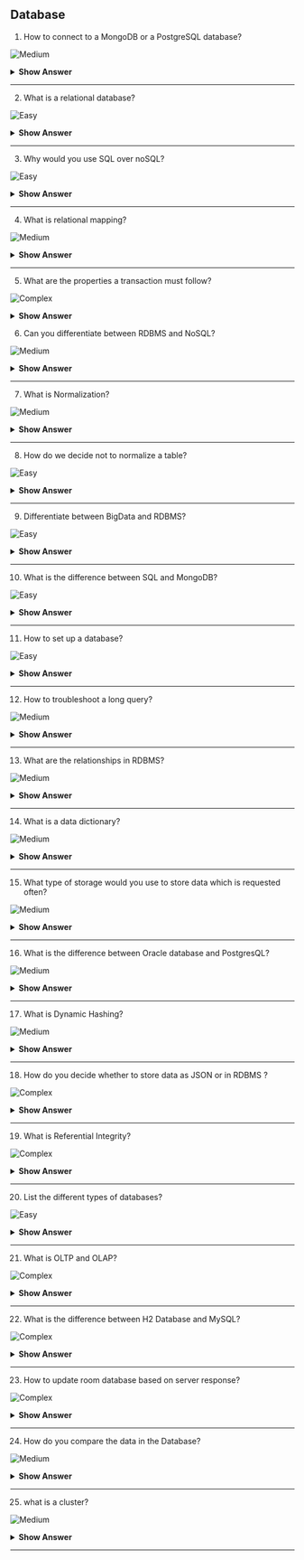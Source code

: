 ## Database


1. How to connect to a MongoDB or a PostgreSQL database?

![Medium](https://github.com/revaturelabs/interviewquestions/blob/dev/ComplexityTags/simple%20(2).svg)

<details><summary><b> Show Answer</b></summary>
<blockquote>

**Java**

*MongoDB*

To connect to a MongoDB database in Java, you can use the MongoDB Java driver. Here's an example of connecting to a MongoDB database using the driver:

```java

import com.mongodb.client.MongoClients;
import com.mongodb.client.MongoClient;
import com.mongodb.client.MongoDatabase;

// Connection URI
String connectionString = "mongodb://localhost:27017";

// Database name
String databaseName = "mydatabase";

// Create a MongoDB client
MongoClient mongoClient = MongoClients.create(connectionString);

// Get the database
MongoDatabase database = mongoClient.getDatabase(databaseName);
```

In this example, we create a MongoClient object using the `MongoClients.create()` method and the connectionString variable, which specifies the connection string. We then use this client to get the mydatabase database using the databaseName variable.

*PostgreSQL*

To connect to a PostgreSQL database in Java, you can use the JDBC driver. Here's an example of connecting to a PostgreSQL database using the driver:

```java

import java.sql.Connection;
import java.sql.DriverManager;
import java.sql.SQLException;

// Connection details
String databaseHost = "localhost";
String databasePort = "5432";
String databaseName = "mydatabase";
String databaseUser = "myuser";
String databasePassword = "mypassword";

// Connection string
String connectionString = String.format("jdbc:postgresql://%s:%s/%s", databaseHost, databasePort, databaseName);

// Connect to the database
Connection connection = null;
try {
    connection = DriverManager.getConnection(connectionString, databaseUser, databasePassword);
} catch (SQLException e) {
    e.printStackTrace();
} finally {
    if (connection != null) {
        try {
            connection.close();
        } catch (SQLException e) {
            e.printStackTrace();
        }
    }
}
```
In this example, we create a connection string using the `String.format()` method, which takes the database host, port, and name as parameters. We then use this connection string to create a connection using the `DriverManager.getConnection()` method, passing in the username and password as parameters. Note that you will need to download and add the PostgreSQL JDBC driver to your project to use this code.

**C#**

*MongoDB*

To connect to a MongoDB database in C#, you can use the official MongoDB .NET driver. Here's an example of connecting to a MongoDB database using this driver:

```csharp

using MongoDB.Driver;

// Connection string
string connectionString = "mongodb://localhost:27017";

// Database name
string databaseName = "mydatabase";

// Create a MongoDB client
var client = new MongoClient(connectionString);

// Get the database
var database = client.GetDatabase(databaseName);
```

In this example, we create a MongoClient object using the connection string, and then use this client to get the mydatabase database.

*PostgreSQL*

To connect to a PostgreSQL database in C#, you can use the Npgsql library. Here's an example of connecting to a PostgreSQL database using Npgsql:

```csharp

using Npgsql;

// Connection details
string host = "localhost";
string port = "5432";
string databaseName = "mydatabase";
string username = "myuser";
string password = "mypassword";

// Connection string
string connectionString = $"Host={host};Port={port};Database={databaseName};Username={username};Password={password}";

// Connect to the database
var connection = new NpgsqlConnection(connectionString);
connection.Open();
```

In this example, we create a connection string using the `NpgsqlConnection` class, which takes the database name, username, password, host, and port as parameters. We then use this connection to execute queries. Note that you will need to install the Npgsql library to use this code.

**Python**

*MongoDB*

To connect to a MongoDB database in Python, you can use the PyMongo library. Here's an example of connecting to a MongoDB database using PyMongo:

```python

from pymongo import MongoClient

# Connection string
uri = "mongodb://localhost:27017"

# Database name
database_name = "mydatabase"

# Create a MongoDB client
client = MongoClient(uri)

# Get the database
database = client[database_name]
```

In this example, we create a MongoClient object using the connection string, and then use this client to get the mydatabase database.

*PostgreSQL*

To connect to a PostgreSQL database in Python, you can use the Psycopg2 library. Here's an example of connecting to a PostgreSQL database using Psycopg2:

```python

import psycopg2

# Connection details
host = "localhost"
port = "5432"
database_name = "mydatabase"
username = "myuser"
password = "mypassword"

# Connection string
connection_string = f"host={host} port={port} dbname={database_name} user={username} password={password}"

# Connect to the database
connection = psycopg2.connect(connection_string)
```

In this example, we create a connection string using the Psycopg2 library, which takes the database name, username, password, host, and port as parameters. We then use this connection to execute queries. Note that you will need to install the Psycopg2 library to use this code.

</blockquote>

</details>

---

2. What is a relational database?

![Easy](https://github.com/revaturelabs/interviewquestions/blob/dev/ComplexityTags/simple%20(2).svg)

<details><summary><b> Show Answer</b></summary>
<blockquote>

A relational database is a type of database that stores and organizes data in a tabular form, with each row representing a unique record and each column representing a specific attribute of that record. In a relational database, data is organized into tables, which can be related to each other using common fields. The relationships between tables are defined by primary and foreign keys, which ensure that data is stored in a consistent and structured manner. Relational databases are widely used in business and enterprise applications, as well as in web and mobile applications.

</blockquote>

</details>

---

3. Why would you use SQL over noSQL?  

![Easy](https://github.com/revaturelabs/interviewquestions/blob/dev/ComplexityTags/simple%20(2).svg)

<details><summary><b> Show Answer</b></summary>
<blockquote>

The choice between SQL and NoSQL databases depends on the specific needs of the application. While SQL databases provide strong guarantees of data consistency and are ideal for applications that require complex queries and data analysis, NoSQL databases are highly flexible, scalable, and performant, making them ideal for applications that require high throughput and large data volumes.

</blockquote>

</details>

---

4.  What is relational mapping?

![Medium](https://github.com/revaturelabs/interviewquestions/blob/dev/ComplexityTags/simple%20(2).svg)

<details><summary><b> Show Answer</b></summary>
<blockquote>

Relational mapping, also known as object-relational mapping (ORM), is the process of mapping data from a relational database into an object-oriented programming language. By using an ORM framework, developers can define mappings between database tables and application objects, and the framework will automatically generate the necessary SQL queries to retrieve and persist data. This allows developers to work with data in an object-oriented manner, using familiar concepts such as classes, objects, and inheritance, while still leveraging the power and flexibility of relational databases.

</blockquote>

</details>

---


5. What are the properties a transaction must follow?
 
 ![Complex](https://github.com/revaturelabs/interviewquestions/blob/dev/ComplexityTags/simple%20(2).svg)

<details><summary> <b>Show Answer</b> </summary>
<blockquote>

Yes, ACID is an acronym that stands for Atomicity, Consistency, Isolation, and Durability. It is a set of properties that guarantee that database transactions are processed reliably. Here's what each of the properties means:

`Atomicity`: This property ensures that each transaction is treated as a single, indivisible unit of work. Either the entire transaction is processed or none of it is processed.

`Consistency`: This property ensures that the database remains in a consistent state after a transaction is processed. In other words, the database must transition from one valid state to another valid state.

`Isolation`: This property ensures that each transaction is executed in isolation from other transactions, as if it is the only transaction being processed. This prevents transactions from interfering with each other and causing data inconsistencies.

`Durability`: This property ensures that once a transaction is committed, its changes are permanent and will survive any subsequent system failures or crashes.

</blockquote>

</details>

6. Can you differentiate between RDBMS and NoSQL? 

![Medium](https://github.com/revaturelabs/interviewquestions/blob/dev/ComplexityTags/simple%20(2).svg)

<details><summary> <b>Show Answer</b> </summary>
<blockquote>


RDBMS and NoSQL are two different types of database management systems. Here's a brief overview of their differences:

*Data model*: RDBMS follows a relational data model, which means data is organized in tables with predefined relationships between them. NoSQL, on the other hand, follows a non-relational data model, which means data can be organized in a variety of ways, such as key-value pairs, document-based, or graph-based.

*Schema*: RDBMS has a rigid schema, which means the structure of the database is predefined and cannot be changed without altering the schema. NoSQL, on the other hand, has a flexible schema, which means the structure of the database can be changed without affecting the data.

*Scalability*: RDBMS is vertically scalable, which means it can handle more data by adding more resources to a single server. NoSQL, on the other hand, is horizontally scalable, which means it can handle more data by adding more servers to a distributed system.

*Transactions*: RDBMS supports ACID transactions, which ensures data consistency and reliability. NoSQL, on the other hand, does not necessarily support ACID transactions and may prioritize other features such as scalability or availability.

</blockquote>

</details>

---

7. What is Normalization?

![Medium](https://github.com/revaturelabs/interviewquestions/blob/dev/ComplexityTags/simple%20(2).svg)

<details><summary> <b>Show Answer</b> </summary>
<blockquote>

- Normalization refers to the process of organizing data in a database in such a way that it reduces redundancy and dependency among the data. This helps to improve data consistency and accuracy while reducing data anomalies and inconsistencies. 
- In other words, normalization ensures that data is structured in a way that minimizes redundancy and maximizes efficiency, making it easier to store, update, and retrieve information. 
- Normalization typically involves breaking down large tables into smaller ones and creating relationships between them, so that each piece of data is stored only once and related data is stored in separate tables.

</blockquote>

</details>

---

8. How do we decide not to normalize a table? 

![Easy](https://github.com/revaturelabs/interviewquestions/blob/dev/ComplexityTags/simple%20(2).svg)

<details><summary> <b>Show Answer</b> </summary>
<blockquote>

There are situations where normalization may not be the best approach for organizing data in a table. Here are some examples:

*When performance is a priority*: Normalization can sometimes result in complex joins and slower query performance. In cases where performance is a key requirement, denormalization can be used to store redundant data in a single table to improve query speed.

*When the data is small and simple*: If the data is relatively small and straightforward, it may not be necessary to normalize it. Normalization is most useful for complex and large datasets where reducing redundancy is important.

*When the data is temporary or temporary storage is needed*: In cases where the data is temporary or used for a short period of time, normalization may not be necessary. In these cases, it may be more convenient to store the data in a single table, without worrying about normalization.

*When the data is highly variable*: In some cases, the data may have highly variable structure or content, making normalization difficult. In such cases, it may be more appropriate to store the data in a less structured format, such as a NoSQL database.

</blockquote>

</details>

---

9.  Differentiate between BigData and RDBMS?

![Easy](https://github.com/revaturelabs/interviewquestions/blob/dev/ComplexityTags/simple%20(2).svg)

<details><summary> <b>Show Answer</b> </summary>
<blockquote>

Yes, there are some key differences between big data and RDBMS (Relational Database Management Systems):

*Data Structure*: RDBMS relies on a structured approach to data storage, where data is stored in tables with fixed columns and rows. Big data, on the other hand, can be both structured and unstructured and doesn't require a fixed schema. This allows for more flexible storage of data that can be processed and analyzed in various ways.

*Scalability*: RDBMS typically has limitations on scalability due to its structured approach to data storage. Big data, on the other hand, is designed to handle large volumes of data and can scale horizontally to accommodate growing data volumes.

*Processing*: RDBMS typically relies on SQL queries to process data, which can be limiting in terms of the types of analysis that can be performed. Big data, on the other hand, relies on distributed computing technologies such as Hadoop and Spark, which allow for parallel processing of data across multiple nodes, enabling more complex and sophisticated analysis.

*Data Variety*: RDBMS typically works well with structured data but struggles with unstructured data such as text, images, and videos. Big data, on the other hand, can handle both structured and unstructured data, making it suitable for a wide range of use cases.

</blockquote>

</details>

---

10. What is the difference between SQL and MongoDB?

![Easy](https://github.com/revaturelabs/interviewquestions/blob/dev/ComplexityTags/simple%20(2).svg)

<details><summary> <b>Show Answer</b> </summary>
<blockquote>

SQL and MongoDB are both database technologies, but they differ in several ways:

*Data Model*: SQL is a relational database management system (RDBMS), which means it stores data in tables with fixed columns and rows. MongoDB, on the other hand, is a NoSQL document database, which means it stores data in flexible, JSON-like documents.

*Query Language*: SQL uses a standardized query language called SQL (Structured Query Language) to retrieve data from tables. MongoDB uses its own query language, which is based on JSON and allows for more flexible querying of documents.

*Scalability*: SQL databases can scale vertically (by adding more CPU, memory, or storage to a single server) but have limitations in horizontal scalability (adding more servers to a cluster). MongoDB is designed to scale horizontally, which makes it easier to handle large amounts of data and high traffic loads.

*Data Consistency*: SQL databases are typically ACID compliant, which ensures data consistency and integrity. MongoDB, on the other hand, is designed for high availability and scalability, which means it may sacrifice some consistency in favor of availability and performance.

- SQL is a mature and reliable technology that is best suited for structured data storage and retrieval, while MongoDB is a more flexible and scalable technology that is ideal for handling unstructured data and high-traffic applications.

</blockquote>

</details>

---

11. How to set up a database?

![Easy](https://github.com/revaturelabs/interviewquestions/blob/dev/ComplexityTags/simple%20(2).svg)

<details><summary> <b>Show Answer</b> </summary>
<blockquote>

Setting up a database involves the following steps:

*Identify the purpose and scope of the database*: The first step is to identify the purpose of the database and the scope of the data that will be stored in it. This will help determine the requirements for the database, including its structure, security, and performance.

*Choose a database management system (DBMS)*: Once the requirements have been identified, the next step is to choose a DBMS that meets those requirements. Popular DBMS options include MySQL, PostgreSQL, Oracle, MongoDB, and SQL Server.

*Design the database schema*: The database schema is the blueprint for how data will be organized and stored in the database. This involves identifying the tables, fields, and relationships that will be used to represent the data.

*Define data types and constraints*: Each field in the database must have a defined data type, such as text, integer, or date. Constraints can also be defined to ensure data consistency and integrity, such as unique keys, foreign keys, and check constraints.

*Implement the database schema*: With the database schema defined, the next step is to create the database and tables, and define the fields and relationships.

*Populate the database with data*: Once the database has been set up, it can be populated with data. This can be done manually or by importing data from external sources.

*Test and optimize the database*: The final step is to test the database and optimize it for performance. This involves running queries and monitoring system resources to ensure that the database is running efficiently and meeting performance requirements. Indexes and other optimizations may also be added to improve query performance.

</blockquote>

</details>

---

12. How to troubleshoot a long query?

![Medium](https://github.com/revaturelabs/interviewquestions/blob/dev/ComplexityTags/simple%20(2).svg)

<details><summary> <b>Show Answer</b> </summary>
<blockquote>

To troubleshoot a long query in SQL, you can follow these steps:

- *Analyze the query execution plan*: Use the EXPLAIN command to generate the query execution plan and analyze it to identify performance bottlenecks, such as table scans or inefficient join operations.

- *Check for indexing issues*: Ensure that the query is using the appropriate indexes by using the INDEX command to see which indexes are being used, and consider creating new indexes if necessary.

- *Optimize the query*: Consider rewriting the query or using query hints to force the optimizer to use a specific execution plan that may be more efficient.

- *Evaluate server and database configuration*: Review the server hardware and software configuration, as well as the database configuration, to ensure that they are optimized for performance.

- *Monitor query performance*: Use SQL performance monitoring tools to identify slow-running queries and analyze their execution patterns, and monitor query performance over time to identify trends and proactively address potential performance issues.

- *Consider scaling out the database*: If the database is experiencing high traffic or has large data volumes, consider scaling out the database by adding more servers or using sharding to distribute data across multiple servers.

</blockquote>

</details>

---



13. What are the relationships in RDBMS?

![Medium](https://github.com/revaturelabs/interviewquestions/blob/dev/ComplexityTags/simple%20(2).svg)

<details><summary> <b>Show Answer</b> </summary>
<blockquote>

In a relational database management system (RDBMS), there are three main types of relationships between tables:

*One-to-one (1:1) relationship*: This relationship exists when each record in one table is associated with exactly one record in another table, and vice versa.

*One-to-many (1:N) relationship*: This relationship exists when each record in one table is associated with one or more records in another table, but each record in the second table is associated with only one record in the first table.

*Many-to-many (N:M) relationship*: This relationship exists when each record in one table is associated with one or more records in another table, and each record in the second table is associated with one or more records in the first table.

</blockquote>

</details>

---

14. What is a data dictionary?

![Medium](https://github.com/revaturelabs/interviewquestions/blob/dev/ComplexityTags/simple%20(2).svg)

<details><summary> <b>Show Answer</b> </summary>
<blockquote>

- A data dictionary is a centralized repository of information about the data in a database or information system. It provides a comprehensive description of each data element or attribute in the system, such as the data type, length, allowed values, default values, and relationships to other data elements.
- It is an essential tool for managing and understanding the data in a complex information system or database.

</blockquote>

</details>

---

15. What type of storage would you use to store data which is requested often?

![Medium](https://github.com/revaturelabs/interviewquestions/blob/dev/ComplexityTags/simple%20(2).svg)

<details><summary> <b>Show Answer</b> </summary>
<blockquote>

For data that is requested often, a high-performance storage solution should be used. This includes solid-state drives (SSDs) and in-memory databases.

- SSDs are a type of storage device that use flash memory to store data. They are faster than traditional hard disk drives (HDDs) because they have no moving parts, and they are better suited for handling random read and write operations. SSDs are often used as the primary storage device in servers and high-performance computing environments.

- In-memory databases, as the name suggests, store data in memory rather than on disk. This makes them much faster than traditional disk-based databases, which must read data from disk each time it is requested. In-memory databases are often used for applications that require fast data access, such as real-time analytics, high-speed transaction processing, and other time-sensitive applications.

</blockquote>

</details>

---

16. What is the difference between Oracle database and PostgresQL?

![Medium](https://github.com/revaturelabs/interviewquestions/blob/dev/ComplexityTags/simple%20(2).svg)

<details><summary> <b>Show Answer</b> </summary>
<blockquote>

Oracle and PostgreSQL are both popular relational database management systems, but there are several key differences between them:

- *Licensing*: Oracle is a commercial database that requires licensing fees, while PostgreSQL is an open-source database that is free to use.

- *Features*: Oracle has a wider range of features and capabilities, such as advanced security, high availability, and scalability options. PostgreSQL also has a rich set of features, but it may not be as comprehensive as Oracle in some areas.

- *Performance*: Oracle is known for its high performance and scalability, especially in large enterprise environments. PostgreSQL is also performant, but may not be as fast as Oracle in some scenarios.

- *Ease of use*: Oracle can be complex and challenging to set up and configure, requiring specialized skills and knowledge. PostgreSQL, on the other hand, is generally considered to be more user-friendly and easier to work with.

</blockquote>

</details>

---

17. What is Dynamic Hashing?

![Medium](https://github.com/revaturelabs/interviewquestions/blob/dev/ComplexityTags/simple%20(2).svg)

<details><summary> <b>Show Answer</b> </summary>
<blockquote>

Dynamic hashing is a technique used in database systems to manage hash tables with a flexible size that can be increased or decreased as needed to store and retrieve data efficiently. It handles collisions by splitting and rehashing the table or combining it with a neighbor, depending on the number of records stored in it. This approach is commonly used in applications that handle large amounts of data.

</blockquote>

</details>

---

18. How do you decide whether to store data as JSON or in RDBMS ?
 
![Complex](https://github.com/revaturelabs/interviewquestions/blob/dev/ComplexityTags/simple%20(2).svg)

<details><summary> <b>Show Answer</b> </summary>
<blockquote>

Deciding whether to store data as JSON or in a relational database management system (RDBMS) depends on several factors, such as the type of data, its complexity, and how it will be used. Here are some general guidelines:

- JSON is suitable for storing data with a flexible or dynamic structure, such as social media feeds or web analytics data, where the schema may evolve over time.

- RDBMS is more suitable for storing structured data with a fixed schema, such as financial transactions or customer data, where the data is organized into tables with well-defined columns and relationships.

- If the data requires complex queries or joins with other tables, an RDBMS may be a better choice.

- If the data will be accessed primarily through API calls or web services, using JSON may be more efficient as it can be easily serialized and deserialized.

Ultimately, the choice between JSON and RDBMS depends on the specific requirements of the application and the type of data being stored. It is also possible to use a hybrid approach, where data is stored both in JSON and RDBMS, depending on the type of data and how it will be used.

</blockquote>

</details>

---

19. What is Referential Integrity?

![Complex](https://github.com/revaturelabs/interviewquestions/blob/dev/ComplexityTags/simple%20(2).svg)


<details><summary> <b>Show Answer</b> </summary>
<blockquote>

Referential Integrity is a feature in RDBMS that ensures the consistency and accuracy of data relationships between tables. It enforces rules for how related data should be handled when changes are made to the data to maintain data integrity. This is typically done through the use of foreign keys, which refer to the primary key of another table.

</blockquote>

</details>

---

20. List the different types of databases?

![Easy](https://github.com/revaturelabs/interviewquestions/blob/dev/ComplexityTags/simple%20(2).svg)

<details><summary> <b>Show Answer</b> </summary>
<blockquote>

There are several types of databases, each designed to handle specific data storage and management needs. Here are some common types of databases:

- *Relational databases*: These databases use a structured format with well-defined tables, columns, and relationships between them. Examples include MySQL, Oracle, and Microsoft SQL Server.

- *NoSQL databases*: These databases use a non-structured format that allows for flexible data storage and retrieval, with no fixed schema. Examples include MongoDB, Cassandra, and Redis.

- *Object-oriented databases*: These databases store data in objects, which can include methods, attributes, and relationships with other objects. Examples include db4o and ObjectStore.

- *Graph databases*: These databases use a graph-based data model, where data is represented as nodes, edges, and properties. Examples include Neo4j and Amazon Neptune.

- *Time-series databases*: These databases are optimized for storing and querying large volumes of time-series data, such as stock prices or sensor readings. Examples include InfluxDB and TimescaleDB.

- *Spatial databases*: These databases are optimized for storing and querying spatial data, such as maps or geographic information. Examples include PostGIS and ArcGIS.

- *Cloud databases*: These databases are designed to run on cloud platforms and offer features such as scalability, high availability, and global access. Examples include Amazon Aurora, Google Cloud SQL, and Microsoft Azure SQL Database.

</blockquote>

</details>

---

21. What is OLTP and OLAP?

![Complex](https://github.com/revaturelabs/interviewquestions/blob/dev/ComplexityTags/simple%20(2).svg)

<details><summary> <b>Show Answer</b> </summary>
<blockquote>

OLTP and OLAP are two types of systems used for managing and analyzing data.

`OLTP (Online Transaction Processing)` is a database management system designed for managing real-time transaction processing. It is optimized for handling high volumes of simple, short, and quick transactions, such as those in banking, retail, or airline reservation systems. The focus of OLTP is on data processing speed, data consistency, and transactional integrity.

`OLAP (Online Analytical Processing)` is a database management system designed for complex data analysis and business intelligence reporting. It is optimized for querying and analyzing large datasets, typically using complex queries that aggregate data across multiple dimensions. The focus of OLAP is on data analysis, decision-making, and business insights.

</blockquote>

</details>

---

22. What is the difference between H2 Database and MySQL?

![Complex](https://github.com/revaturelabs/interviewquestions/blob/dev/ComplexityTags/simple%20(2).svg)

<details><summary> <b>Show Answer</b> </summary>
<blockquote>

H2 and MySQL are both relational database management systems, but differ in their licensing, performance, features, and scalability. H2 is open-source, faster for small to medium-sized databases, and has advanced features, while MySQL is owned by Oracle, better for large-scale databases, and more scalable. The choice depends on the specific needs of the application.

</blockquote>

</details>

---

23. How to update room database based on server response?

![Complex](https://github.com/revaturelabs/interviewquestions/blob/dev/ComplexityTags/simple%20(2).svg)

<details><summary> <b>Show Answer</b> </summary>
<blockquote>

This is the general approach to update a local room database to reflect a database from the server, you would typically follow these steps:

- Retrieve the updated data from the server in the form of JSON, XML, or other format.
- Parse the data to extract the relevant information and convert it into the appropriate data types.
- Compare the updated data with the existing data in the local database to identify any changes.
- Apply the changes to the local database by inserting, updating, or deleting records as needed.
- Update any associated data structures or views to reflect the changes in the database.
- Notify any relevant components of the application that the database has been updated.

</blockquote>

</details>

---

24. How do you compare the data in the Database?

![Medium](https://github.com/revaturelabs/interviewquestions/blob/dev/ComplexityTags/simple%20(2).svg)

<details><summary> <b>Show Answer</b> </summary>
<blockquote>

To compare data in a database, you need to execute queries to retrieve the data from each data set, store the results in temporary tables or data structures, compare the data using a suitable method, and analyze the results to identify any differences or discrepancies. The specific approach will depend on the database system and the nature of the data being compared.

</blockquote>

</details>

---

25. what is a cluster?

![Medium](https://github.com/revaturelabs/interviewquestions/blob/dev/ComplexityTags/simple%20(2).svg)

<details><summary> <b>Show Answer</b> </summary>
<blockquote>

A cluster is a group of servers or nodes that work together to provide higher performance, availability, and scalability than a single server could provide on its own. They can be used to improve the performance and reliability of database systems by distributing the workload across multiple servers and providing redundancy in case of server failure.

</blockquote>

</details>

---
